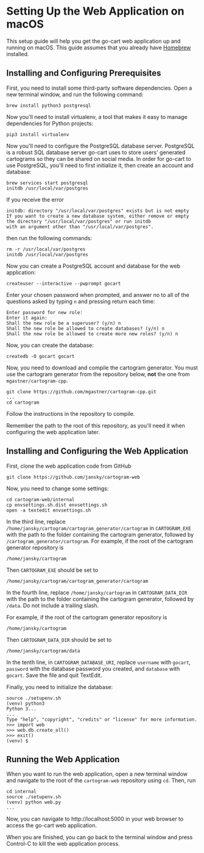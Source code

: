 # Setting Up the Web Application on macOS

This setup guide will help you get the go-cart web application up and running on macOS. This guide assumes that you already have [Homebrew](https://brew.sh) installed.

## Installing and Configuring Prerequisites

First, you need to install some third-party software dependencies. Open a new terminal window, and run the following command:

    brew install python3 postgresql

Now you'll need to install virtualenv, a tool that makes it easy to manage dependencies for Python projects:

    pip3 install virtualenv

Now you'll need to configure the PostgreSQL database server. PostgreSQL is a robust SQL database server go-cart uses to store users' generated cartograms so they can be shared on social media. In order for go-cart to use PostgreSQL, you'll need to first initialize it, then create an account and database:

    brew services start postgresql
    initdb /usr/local/var/postgres

If you receive the error

    initdb: directory "/usr/local/var/postgres" exists but is not empty
    If you want to create a new database system, either remove or empty
    the directory "/usr/local/var/postgres" or run initdb
    with an argument other than "/usr/local/var/postgres".

then run the following commands:

    rm -r /usr/local/var/postgres
    initdb /usr/local/var/postgres

Now you can create a PostgreSQL account and database for the web application:

    createuser --interactive --pwprompt gocart

Enter your chosen password when prompted, and answer no to all of the questions asked by typing `n` and pressing return each time:

    Enter password for new role:
    Enter it again:
    Shall the new role be a superuser? (y/n) n
    Shall the new role be allowed to create databases? (y/n) n
    Shall the new role be allowed to create more new roles? (y/n) n

Now, you can create the database:

    createdb -O gocart gocart

Now, you need to download and compile the cartogram generator. You must use the cartogram generator from the repository below, **not** the one from `mgastner/cartogram-cpp`.

    git clone https://github.com/mgastner/cartogram-cpp.git
    ...
    cd cartogram

Follow the instructions in the repository to compile.

Remember the path to the root of this repository, as you'll need it when configuring the web application later.

## Installing and Configuring the Web Application

First, clone the web application code from GitHub

    git clone https://github.com/jansky/cartogram-web

Now, you need to change some settings:

    cd cartogram-web/internal
    cp envsettings.sh.dist envsettings.sh
    open -a textedit envsettings.sh

In the third line, replace `/home/jansky/cartogram/cartogram_generator/cartogram` in `CARTOGRAM_EXE` with the path to the folder containing the cartogram generator, followed by `/cartogram_generator/cartogram`. For example, if the root of the cartogram generator repository is

    /home/jansky/cartogram

Then `CARTOGRAM_EXE` should be set to

    /home/jansky/cartogram/cartogram_generator/cartogram


In the fourth line, replace `/home/jansky/cartogram` in `CARTOGRAM_DATA_DIR` with the path to the folder containing the cartogram generator, followed by `/data`. Do not include a trailing slash.

For example, if the root of the cartogram generator repository is

    /home/jansky/cartogram

Then `CARTOGRAM_DATA_DIR` should be set to

    /home/jansky/cartogram/data


In the tenth line, in `CARTOGRAM_DATABASE_URI`, replace `username` with `gocart`, `password` with the database password you created, and `database` with `gocart`. Save the file and quit TextEdit.

Finally, you need to initialize the database:

    source ./setupenv.sh
    (venv) python3
    Python 3...
    ...
    Type "help", "copyright", "credits" or "license" for more information.
    >>> import web
    >>> web.db.create_all()
    >>> exit()
    (venv) $

## Running the Web Application

When you want to run the web application, open a new terminal window and navigate to the root of the `cartogram-web` repository using `cd`. Then, run

    cd internal
    source ./setupenv.sh
    (venv) python web.py
    ...

Now, you can navigate to http://localhost:5000 in your web browser to access the go-cart web application.

When you are finished, you can go back to the terminal window and press Control-C to kill the web application process.